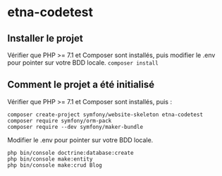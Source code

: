 # etna-codetest

## Installer le projet

Vérifier que PHP >= 7.1 et Composer sont installés, puis modifier le .env pour pointer sur votre BDD locale.
```composer install```

## Comment le projet a été initialisé

Vérifier que PHP >= 7.1 et Composer sont installés, puis :

```
composer create-project symfony/website-skeleton etna-codetest
composer require symfony/orm-pack
composer require --dev symfony/maker-bundle
```
Modifier le .env pour pointer sur votre BDD locale.
```
php bin/console doctrine:database:create
php bin/console make:entity
php bin/console make:crud Blog
```
